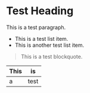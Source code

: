 # Test Heading

This is a test paragraph.

- This is a test list item.
- This is another test list item.

> This is a test blockquote.

| This | is   |
| ---- | ---- |
| a    | test |
